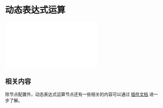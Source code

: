 # 动态表达式运算

<embed src="../plugins/dynamic-calculation/node.md#L3-L999"></embed>

## 相关内容

除节点配置外，动态表达式运算节点还有一些相关的内容可以通过 [插件文档](../plugins/dynamic-calculation/index.md) 进一步了解。
